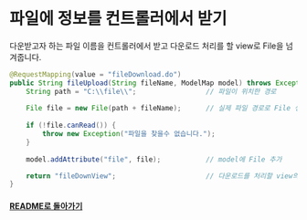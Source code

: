 # 파일에 정보를 컨트롤러에서 받기

다운받고자 하는 파일 이름을 컨트롤러에서 받고 다운로드 처리를 할 view로 File을 넘겨줍니다.

```java
@RequestMapping(value = "fileDownload.do")
public String fileUpload(String fileName, ModelMap model) throws Exception {
    String path = "C:\\file\\";                 // 파일이 위치한 경로
    
    File file = new File(path + fileName);      // 실제 파일 경로로 File 생성
    
    if (!file.canRead()) {
        throw new Exception("파일을 찾을수 없습니다.");
    }
    
    model.addAttribute("file", file);           // model에 File 추가

    return "fileDownView";                      // 다운로드를 처리할 view의 이름을 반환
}
```

#### [README로 돌아가기](../README.md)